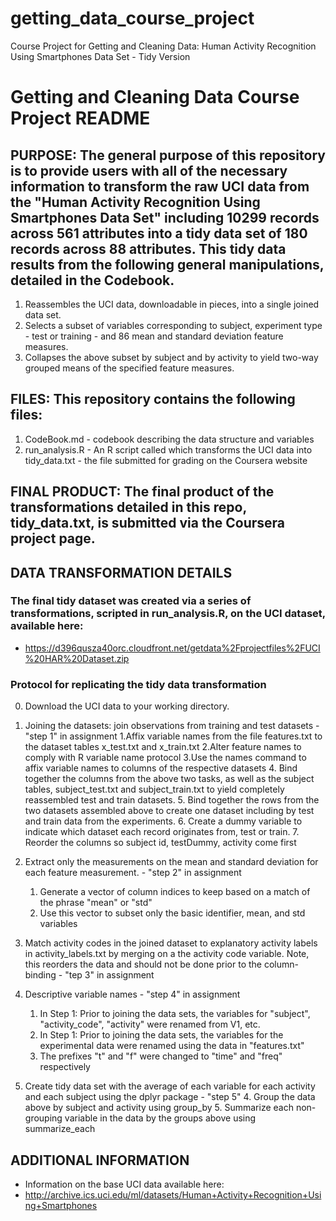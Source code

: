 # getting_data_course_project
Course Project for Getting and Cleaning Data: Human Activity Recognition Using Smartphones Data Set - Tidy Version

# Getting and Cleaning Data Course Project README

## PURPOSE: The general purpose of this repository is to provide users with all of the necessary information to transform the raw UCI data from the "Human Activity Recognition Using Smartphones Data Set" including 10299 records across 561 attributes into a tidy data set of 180 records across 88 attributes. This tidy data results from the following general manipulations, detailed in the Codebook. 
  1. Reassembles the UCI data, downloadable in pieces, into a single joined data set. 
  2. Selects a subset of variables corresponding to subject, experiment type - test or training - and 86 mean and standard deviation feature measures. 
  3. Collapses the above subset by subject and by activity to yield two-way grouped means of the specified feature measures. 

## FILES: This repository contains the following files: 
  1. CodeBook.md - codebook describing the data structure and variables
  2. run_analysis.R -  An R script called which transforms the UCI data into tidy_data.txt - the file submitted for grading on the Coursera website

## FINAL PRODUCT: The final product of the transformations detailed in this repo, tidy_data.txt, is submitted via the Coursera project page. 

## DATA TRANSFORMATION DETAILS

### The final tidy dataset was created via a series of transformations, scripted in run_analysis.R, on the UCI dataset, available here:
  * https://d396qusza40orc.cloudfront.net/getdata%2Fprojectfiles%2FUCI%20HAR%20Dataset.zip


### Protocol for replicating the tidy data transformation
0. Download the UCI data to your working directory. 
1. Joining the datasets: join observations from training and test datasets - "step 1" in assignment
    1.Affix variable names from the file features.txt to the dataset tables x_test.txt and x_train.txt
    2.Alter feature names to comply with R variable name protocol
    3.Use the names command to affix variable names to columns of the   respective datasets
    4. Bind together the columns from the above two tasks, as well as the subject tables, subject_test.txt and subject_train.txt to yield completely reassembled test and train datasets. 
    5. Bind together the rows from the two datasets assembled above to create one dataset including by test and train data from the experiments. 
    6. Create a dummy variable to indicate which dataset each record originates from, test or train. 
    7. Reorder the columns so subject id, testDummy, activity come first
    
2. Extract only the measurements on the mean and standard deviation for each feature measurement. - "step 2" in assignment
    1. Generate a vector of column indices to keep based on a match of the phrase "mean" or "std"
    2. Use this vector to subset only the basic identifier, mean, and std variables

3. Match activity codes in the joined dataset to explanatory activity labels in activity_labels.txt by merging on a the activity 
code variable. Note, this reorders the data and should not be done prior to the column-binding - "tep 3" in assignment

4. Descriptive variable names - "step 4" in assignment
    1. In Step 1: Prior to joining the data sets, the variables for "subject", "activity_code", "activity" were renamed from V1, etc.
    2. In Step 1: Prior to joining the data sets, the variables for the experimental data were renamed using the data in "features.txt"
    3. The prefixes "t" and "f" were changed to "time" and "freq" respectively
    
5. Create tidy data set with the average of each variable for each activity and each subject using the dplyr package - "step 5"
    4. Group the data above by subject and activity using group_by
    5. Summarize each non-grouping variable in the data by the groups above
      using summarize_each
    
    
## ADDITIONAL INFORMATION
  * Information on the base UCI data available here: 
  * http://archive.ics.uci.edu/ml/datasets/Human+Activity+Recognition+Using+Smartphones

